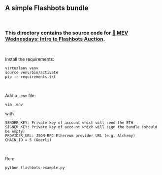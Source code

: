 ## A simple Flashbots bundle

<br>

### This directory contains the source code for [👾 MEV Wednesdays: Intro to Flashbots Auction](https://lilithsecurity.substack.com/p/-mev-wednesdays-intro-to-flashbots).

<br>

Install the requirements:

```
virtualenv venv
source venv/bin/activate
pip -r requirements.txt
```

<br>

Add a `.env` file:

```
vim .env
```

with

```
SENDER_KEY: Private key of account which will send the ETH
SIGNER_KEY: Private key of account which will sign the bundle (should be empty)
PROVIDER_URL: JSON-RPC Ethereum provider URL (e.g. Alchemy)
CHAIN_ID = 5 (Goerli)
```

<br>

Run:

```
python flashbots-example.py
```
